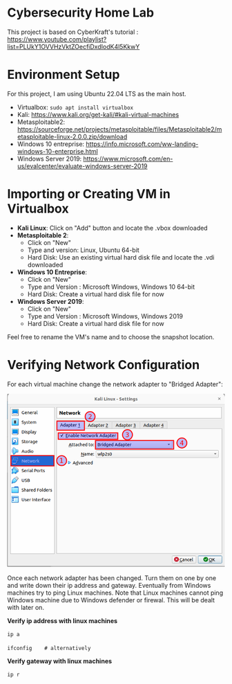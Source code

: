 <h1>Cybersecurity Home Lab</h1>

This project is based on CyberKraft's tutorial : https://www.youtube.com/playlist?list=PLUkY1OVVHzVktZOecfiDxdIodK4l5KkwY


<h1>Environment Setup</h1>

For this project, I am using Ubuntu 22.04 LTS as the main host.

- Virtualbox: ```sudo apt install virtualbox```
- Kali: https://www.kali.org/get-kali/#kali-virtual-machines
- Metasploitable2: https://sourceforge.net/projects/metasploitable/files/Metasploitable2/metasploitable-linux-2.0.0.zip/download 
- Windows 10 entreprise: https://info.microsoft.com/ww-landing-windows-10-enterprise.html
- Windows Server 2019: https://www.microsoft.com/en-us/evalcenter/evaluate-windows-server-2019 


<h1>Importing or Creating VM in Virtualbox</h1>

- <b>Kali Linux</b>: Click on "Add" button and locate the .vbox downloaded
- <b>Metasploitable 2</b>: 
    - Click on "New" 
    - Type and version: Linux, Ubuntu 64-bit
    - Hard Disk: Use an existing virtual hard disk file and locate the .vdi downloaded
- <b>Windows 10 Entreprise</b>:
    - Click on "New"
    - Type and Version : Microsoft Windows, Windows 10 64-bit
    - Hard Disk: Create a virtual hard disk file for now
- <b>Windows Server 2019</b>:
    - Click on "New"
    - Type and Version : Microsoft Windows, Windows 2019
    - Hard Disk: Create a virtual hard disk file for now
    
<p>Feel free to rename the VM's name and to choose the snapshot location.</p>

<h1>Verifying Network Configuration</h1>

For each virtual machine change the network adapter to "Bridged Adapter":

![](/img/Verify-Network/1.png)

<p>Once each network adapter has been changed. Turn them on one by one and write down their ip address and gateway. Eventually from Windows machines try to ping Linux machines. Note that Linux machines cannot ping Windows machine due to Windows defender or firewal. This will be dealt with later on.</p>

<p><b>Verify ip address with linux machines</b></p>

```
ip a

ifconfig 	# alternatively
```

<p><b>Verify gateway with linux machines</b></p>

```
ip r
```

